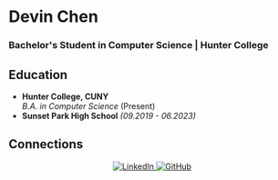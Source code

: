 # Devin Chen  
###  Bachelor's Student in Computer Science | Hunter College  


##  Education  
- **Hunter College, CUNY**  
  *B.A. in Computer Science* (Present)  
- **Sunset Park High School** *(09.2019 - 06.2023)*  

## Connections

<p align="center">
  <a href="https://www.linkedin.com/in/devin--chen/">
    <img src="https://img.shields.io/badge/LinkedIn-DevinChen-blue?style=for-the-badge&logo=linkedin" alt="LinkedIn">
  </a>
  <a href="https://github.com/Fobat76">
    <img src="https://img.shields.io/badge/GitHub-DevinChen-black?style=for-the-badge&logo=github" alt="GitHub">
  </a>
</p>
